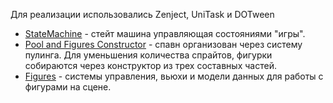 Для реализации использовались Zenject, UniTask и DOTween

- [StateMachine](https://github.com/SotegPublic/7tam_test/tree/main/Assets/Scripts/Infrastructure/GameStateMachine) - стейт машина управляющая состояниями "игры".
- [Pool and Figures Constructor](https://github.com/SotegPublic/7tam_test/tree/main/Assets/Scripts/Infrastructure/FiguresPool) - спавн организован через систему пулинга. Для уменьшения количества спрайтов, фигурки собираются через конструктор из трех составных частей.
- [Figures](https://github.com/SotegPublic/7tam_test/tree/main/Assets/Scripts/Figures) - системы управления, вьюхи и модели данных для работы с фигурами на сцене.

